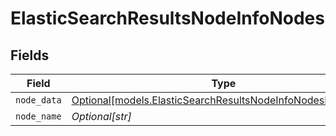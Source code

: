 # ElasticSearchResultsNodeInfoNodes


## Fields

| Field                                                                                                                | Type                                                                                                                 | Required                                                                                                             | Description                                                                                                          |
| -------------------------------------------------------------------------------------------------------------------- | -------------------------------------------------------------------------------------------------------------------- | -------------------------------------------------------------------------------------------------------------------- | -------------------------------------------------------------------------------------------------------------------- |
| `node_data`                                                                                                          | [Optional[models.ElasticSearchResultsNodeInfoNodesNodeData]](../models/elasticsearchresultsnodeinfonodesnodedata.md) | :heavy_minus_sign:                                                                                                   | N/A                                                                                                                  |
| `node_name`                                                                                                          | *Optional[str]*                                                                                                      | :heavy_minus_sign:                                                                                                   | N/A                                                                                                                  |